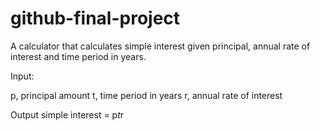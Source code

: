# github-final-project
A calculator that calculates simple interest given principal, annual rate of interest and time period in years.

Input:

   p, principal amount
   t, time period in years
   r, annual rate of interest

Output
   simple interest = p*t*r
